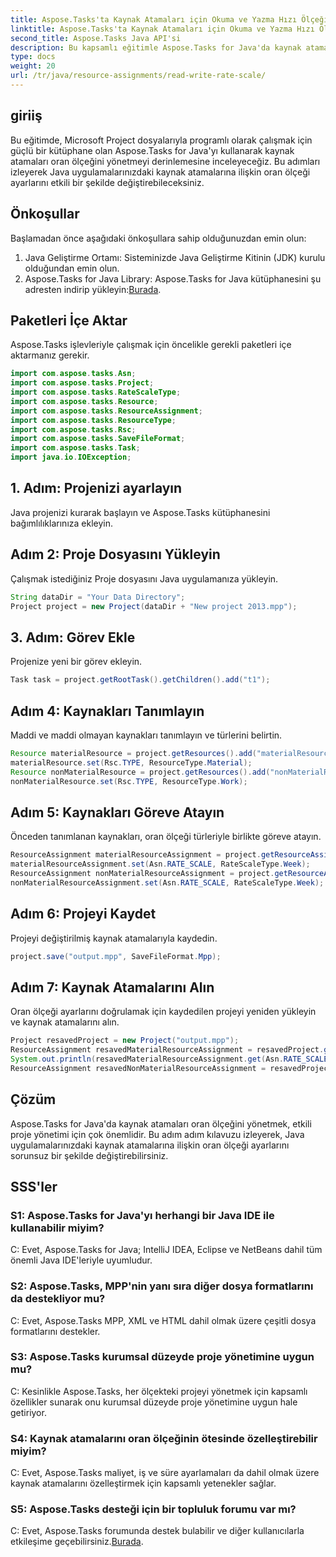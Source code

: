```yaml
---
title: Aspose.Tasks'ta Kaynak Atamaları için Okuma ve Yazma Hızı Ölçeği
linktitle: Aspose.Tasks'ta Kaynak Atamaları için Okuma ve Yazma Hızı Ölçeği
second_title: Aspose.Tasks Java API'si
description: Bu kapsamlı eğitimle Aspose.Tasks for Java'da kaynak atamalarının oran ölçeğini etkili bir şekilde nasıl yöneteceğinizi öğrenin.
type: docs
weight: 20
url: /tr/java/resource-assignments/read-write-rate-scale/
---
```

## giriiş
Bu eğitimde, Microsoft Project dosyalarıyla programlı olarak çalışmak için güçlü bir kütüphane olan Aspose.Tasks for Java'yı kullanarak kaynak atamaları oran ölçeğini yönetmeyi derinlemesine inceleyeceğiz. Bu adımları izleyerek Java uygulamalarınızdaki kaynak atamalarına ilişkin oran ölçeği ayarlarını etkili bir şekilde değiştirebileceksiniz.
## Önkoşullar
Başlamadan önce aşağıdaki önkoşullara sahip olduğunuzdan emin olun:
1. Java Geliştirme Ortamı: Sisteminizde Java Geliştirme Kitinin (JDK) kurulu olduğundan emin olun.
2.  Aspose.Tasks for Java Library: Aspose.Tasks for Java kütüphanesini şu adresten indirip yükleyin:[Burada](https://releases.aspose.com/tasks/java/).

## Paketleri İçe Aktar
Aspose.Tasks işlevleriyle çalışmak için öncelikle gerekli paketleri içe aktarmanız gerekir. 
```java
import com.aspose.tasks.Asn;
import com.aspose.tasks.Project;
import com.aspose.tasks.RateScaleType;
import com.aspose.tasks.Resource;
import com.aspose.tasks.ResourceAssignment;
import com.aspose.tasks.ResourceType;
import com.aspose.tasks.Rsc;
import com.aspose.tasks.SaveFileFormat;
import com.aspose.tasks.Task;
import java.io.IOException;
```
## 1. Adım: Projenizi ayarlayın
Java projenizi kurarak başlayın ve Aspose.Tasks kütüphanesini bağımlılıklarınıza ekleyin.
## Adım 2: Proje Dosyasını Yükleyin
Çalışmak istediğiniz Proje dosyasını Java uygulamanıza yükleyin.
```java
String dataDir = "Your Data Directory";
Project project = new Project(dataDir + "New project 2013.mpp");
```
## 3. Adım: Görev Ekle
Projenize yeni bir görev ekleyin.
```java
Task task = project.getRootTask().getChildren().add("t1");
```
## Adım 4: Kaynakları Tanımlayın
Maddi ve maddi olmayan kaynakları tanımlayın ve türlerini belirtin.
```java
Resource materialResource = project.getResources().add("materialResource");
materialResource.set(Rsc.TYPE, ResourceType.Material);
Resource nonMaterialResource = project.getResources().add("nonMaterialResource");
nonMaterialResource.set(Rsc.TYPE, ResourceType.Work);
```
## Adım 5: Kaynakları Göreve Atayın
Önceden tanımlanan kaynakları, oran ölçeği türleriyle birlikte göreve atayın.
```java
ResourceAssignment materialResourceAssignment = project.getResourceAssignments().add(task, materialResource);
materialResourceAssignment.set(Asn.RATE_SCALE, RateScaleType.Week);
ResourceAssignment nonMaterialResourceAssignment = project.getResourceAssignments().add(task, nonMaterialResource);
nonMaterialResourceAssignment.set(Asn.RATE_SCALE, RateScaleType.Week);
```
## Adım 6: Projeyi Kaydet
Projeyi değiştirilmiş kaynak atamalarıyla kaydedin.
```java
project.save("output.mpp", SaveFileFormat.Mpp);
```
## Adım 7: Kaynak Atamalarını Alın
Oran ölçeği ayarlarını doğrulamak için kaydedilen projeyi yeniden yükleyin ve kaynak atamalarını alın.
```java
Project resavedProject = new Project("output.mpp");
ResourceAssignment resavedMaterialResourceAssignment = resavedProject.getResourceAssignments().getByUid(1);
System.out.println(resavedMaterialResourceAssignment.get(Asn.RATE_SCALE));
ResourceAssignment resavedNonMaterialResourceAssignment = resavedProject.getResourceAssignments().getByUid(2);
```

## Çözüm
Aspose.Tasks for Java'da kaynak atamaları oran ölçeğini yönetmek, etkili proje yönetimi için çok önemlidir. Bu adım adım kılavuzu izleyerek, Java uygulamalarınızdaki kaynak atamalarına ilişkin oran ölçeği ayarlarını sorunsuz bir şekilde değiştirebilirsiniz.
## SSS'ler
### S1: Aspose.Tasks for Java'yı herhangi bir Java IDE ile kullanabilir miyim?
C: Evet, Aspose.Tasks for Java; IntelliJ IDEA, Eclipse ve NetBeans dahil tüm önemli Java IDE'leriyle uyumludur.
### S2: Aspose.Tasks, MPP'nin yanı sıra diğer dosya formatlarını da destekliyor mu?
C: Evet, Aspose.Tasks MPP, XML ve HTML dahil olmak üzere çeşitli dosya formatlarını destekler.
### S3: Aspose.Tasks kurumsal düzeyde proje yönetimine uygun mu?
C: Kesinlikle Aspose.Tasks, her ölçekteki projeyi yönetmek için kapsamlı özellikler sunarak onu kurumsal düzeyde proje yönetimine uygun hale getiriyor.
### S4: Kaynak atamalarını oran ölçeğinin ötesinde özelleştirebilir miyim?
C: Evet, Aspose.Tasks maliyet, iş ve süre ayarlamaları da dahil olmak üzere kaynak atamalarını özelleştirmek için kapsamlı yetenekler sağlar.
### S5: Aspose.Tasks desteği için bir topluluk forumu var mı?
 C: Evet, Aspose.Tasks forumunda destek bulabilir ve diğer kullanıcılarla etkileşime geçebilirsiniz.[Burada](https://forum.aspose.com/c/tasks/15).